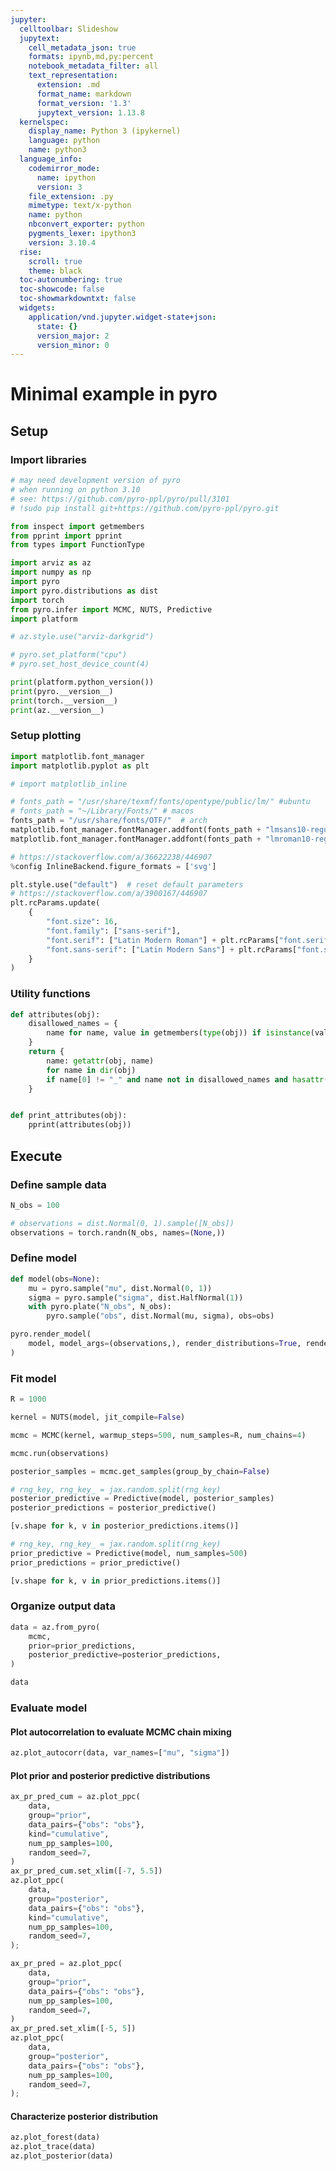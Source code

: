 ```yaml
---
jupyter:
  celltoolbar: Slideshow
  jupytext:
    cell_metadata_json: true
    formats: ipynb,md,py:percent
    notebook_metadata_filter: all
    text_representation:
      extension: .md
      format_name: markdown
      format_version: '1.3'
      jupytext_version: 1.13.8
  kernelspec:
    display_name: Python 3 (ipykernel)
    language: python
    name: python3
  language_info:
    codemirror_mode:
      name: ipython
      version: 3
    file_extension: .py
    mimetype: text/x-python
    name: python
    nbconvert_exporter: python
    pygments_lexer: ipython3
    version: 3.10.4
  rise:
    scroll: true
    theme: black
  toc-autonumbering: true
  toc-showcode: false
  toc-showmarkdowntxt: false
  widgets:
    application/vnd.jupyter.widget-state+json:
      state: {}
      version_major: 2
      version_minor: 0
---
```


# Minimal example in pyro


## Setup


### Import libraries

```python
# may need development version of pyro
# when running on python 3.10
# see: https://github.com/pyro-ppl/pyro/pull/3101
# !sudo pip install git+https://github.com/pyro-ppl/pyro.git
```

```python tags=[]
from inspect import getmembers
from pprint import pprint
from types import FunctionType

import arviz as az
import numpy as np
import pyro
import pyro.distributions as dist
import torch
from pyro.infer import MCMC, NUTS, Predictive
import platform

# az.style.use("arviz-darkgrid")
```

```python tags=[]
# pyro.set_platform("cpu")
# pyro.set_host_device_count(4)
```

```python tags=[]
print(platform.python_version())
print(pyro.__version__)
print(torch.__version__)
print(az.__version__)
```

### Setup plotting

```python slideshow={"slide_type": "fragment"} tags=[]
import matplotlib.font_manager
import matplotlib.pyplot as plt

# import matplotlib_inline
```

```python slideshow={"slide_type": "fragment"} tags=[]
# fonts_path = "/usr/share/texmf/fonts/opentype/public/lm/" #ubuntu
# fonts_path = "~/Library/Fonts/" # macos
fonts_path = "/usr/share/fonts/OTF/"  # arch
matplotlib.font_manager.fontManager.addfont(fonts_path + "lmsans10-regular.otf")
matplotlib.font_manager.fontManager.addfont(fonts_path + "lmroman10-regular.otf")
```

```python slideshow={"slide_type": "fragment"} tags=[]
# https://stackoverflow.com/a/36622238/446907
%config InlineBackend.figure_formats = ['svg']
```

```python slideshow={"slide_type": "fragment"} tags=[]
plt.style.use("default")  # reset default parameters
# https://stackoverflow.com/a/3900167/446907
plt.rcParams.update(
    {
        "font.size": 16,
        "font.family": ["sans-serif"],
        "font.serif": ["Latin Modern Roman"] + plt.rcParams["font.serif"],
        "font.sans-serif": ["Latin Modern Sans"] + plt.rcParams["font.sans-serif"],
    }
)
```

### Utility functions

```python tags=[]
def attributes(obj):
    disallowed_names = {
        name for name, value in getmembers(type(obj)) if isinstance(value, FunctionType)
    }
    return {
        name: getattr(obj, name)
        for name in dir(obj)
        if name[0] != "_" and name not in disallowed_names and hasattr(obj, name)
    }


def print_attributes(obj):
    pprint(attributes(obj))
```

## Execute


### Define sample data

```python tags=[]
N_obs = 100
```

```python tags=[]
# observations = dist.Normal(0, 1).sample([N_obs])
observations = torch.randn(N_obs, names=(None,))
```

### Define model

```python tags=[]
def model(obs=None):
    mu = pyro.sample("mu", dist.Normal(0, 1))
    sigma = pyro.sample("sigma", dist.HalfNormal(1))
    with pyro.plate("N_obs", N_obs):
        pyro.sample("obs", dist.Normal(mu, sigma), obs=obs)
```

```python tags=[]
pyro.render_model(
    model, model_args=(observations,), render_distributions=True, render_params=True
)
```

### Fit model

```python tags=[]
R = 1000
```

```python tags=[]
kernel = NUTS(model, jit_compile=False)
```

```python tags=[]
mcmc = MCMC(kernel, warmup_steps=500, num_samples=R, num_chains=4)
```

```python tags=[]
mcmc.run(observations)
```

```python tags=[]
posterior_samples = mcmc.get_samples(group_by_chain=False)
```

```python tags=[]
# rng_key, rng_key_ = jax.random.split(rng_key)
posterior_predictive = Predictive(model, posterior_samples)
posterior_predictions = posterior_predictive()
```

```python tags=[]
[v.shape for k, v in posterior_predictions.items()]
```

```python tags=[]
# rng_key, rng_key_ = jax.random.split(rng_key)
prior_predictive = Predictive(model, num_samples=500)
prior_predictions = prior_predictive()
```

```python tags=[]
[v.shape for k, v in prior_predictions.items()]
```

<!-- #region {"tags": []} -->
### Organize output data
<!-- #endregion -->

```python tags=[]
data = az.from_pyro(
    mcmc,
    prior=prior_predictions,
    posterior_predictive=posterior_predictions,
)
```

```python tags=[]
data
```

### Evaluate model


#### Plot autocorrelation to evaluate MCMC chain mixing

```python tags=[]
az.plot_autocorr(data, var_names=["mu", "sigma"])
```

#### Plot prior and posterior predictive distributions

```python tags=[]
ax_pr_pred_cum = az.plot_ppc(
    data,
    group="prior",
    data_pairs={"obs": "obs"},
    kind="cumulative",
    num_pp_samples=100,
    random_seed=7,
)
ax_pr_pred_cum.set_xlim([-7, 5.5])
az.plot_ppc(
    data,
    group="posterior",
    data_pairs={"obs": "obs"},
    kind="cumulative",
    num_pp_samples=100,
    random_seed=7,
);
```

```python tags=[]
ax_pr_pred = az.plot_ppc(
    data,
    group="prior",
    data_pairs={"obs": "obs"},
    num_pp_samples=100,
    random_seed=7,
)
ax_pr_pred.set_xlim([-5, 5])
az.plot_ppc(
    data,
    group="posterior",
    data_pairs={"obs": "obs"},
    num_pp_samples=100,
    random_seed=7,
);
```

#### Characterize posterior distribution

```python tags=[]
az.plot_forest(data)
az.plot_trace(data)
az.plot_posterior(data)
```

```python

```
